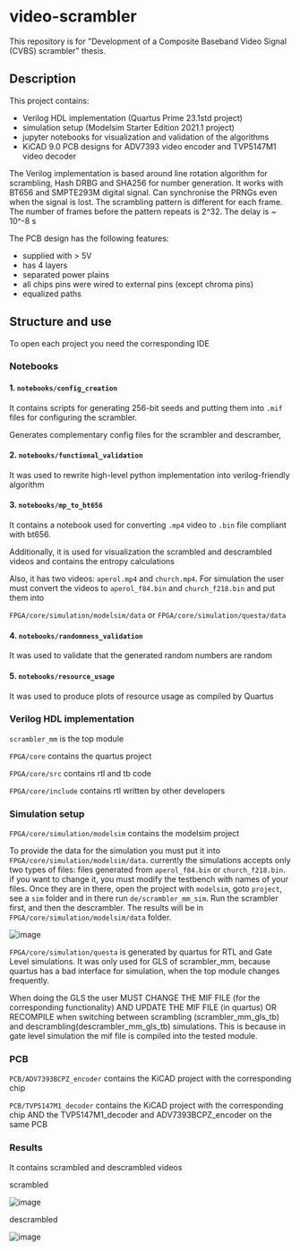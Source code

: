 # video-scrambler
This repository is for "Development of a Composite Baseband Video Signal (CVBS) scrambler" thesis.

## Description

This project contains:
 - Verilog HDL implementation (Quartus Prime 23.1std project) 
 - simulation setup (Modelsim Starter Edition 2021.1 project)
 - jupyter notebooks for visualization and validation of the algorithms
 - KiCAD 9.0 PCB designs for ADV7393 video encoder and TVP5147M1 video decoder

The Verilog implementation is based around line rotation algorithm for scrambling, 
Hash DRBG and SHA256 for number generation. 
It works with BT656 and SMPTE293M digital signal. 
Can synchronise the PRNGs even when the signal is lost. 
The scrambling pattern is different for each frame.
The number of frames before the pattern repeats is 2^32.
The delay is ~ 10^-8 s

The PCB design has the following features:
 - supplied with \> 5V
 - has 4 layers
 - separated power plains
 - all chips pins were wired to external pins (except chroma pins)
 - equalized paths

## Structure and  use
To open each project you need the corresponding IDE
### Notebooks
#### 1. `notebooks/config_creation`

It contains scripts for generating 256-bit seeds and putting them into `.mif` files for configuring the scrambler.

Generates complementary config files for the scrambler and descramber,
#### 2. `notebooks/functional_validation`
It was used to rewrite high-level python implementation
into verilog-friendly algorithm
#### 3. `notebooks/mp_to_bt656`

It contains a notebook used for converting `.mp4` video to `.bin` file compliant with bt656.

Additionally, it is used for visualization the scrambled and descrambled videos and contains the entropy calculations

Also, it has two videos: `aperol.mp4` and `church.mp4`. 
For simulation the user must convert the videos to
`aperol_f84.bin` and `church_f218.bin` and put them into

`FPGA/core/simulation/modelsim/data` or `FPGA/core/simulation/questa/data`

#### 4. `notebooks/randomness_validation`
It was used to validate that the generated random numbers are random
#### 5. `notebooks/resource_usage`
It was used to produce plots of resource usage as compiled by Quartus

### Verilog HDL implementation

`scrambler_mm` is the top module

`FPGA/core` contains the quartus project

`FPGA/core/src` contains rtl and tb code

`FPGA/core/include` contains rtl written by other developers


### Simulation setup

`FPGA/core/simulation/modelsim` contains the modelsim project

To provide the data for the simulation 
you must put it into `FPGA/core/simulation/modelsim/data`.
currently the simulations accepts only two types of files: files generated from `aperol_f84.bin` or `church_f218.bin`.
if you want to change it, you must modify the testbench with names of your files.
Once they are in there, open the project with `modelsim`, goto `project`, see a `sim` folder and in there run
`de/scrambler_mm_sim`. Run the scrambler first, and then the descrambler.
The results will be in `FPGA/core/simulation/modelsim/data` folder.

![image](https://github.com/user-attachments/assets/026f09eb-59fa-444a-8c70-122d52fcf39a)

`FPGA/core/simulation/questa` is generated by quartus for RTL and Gate Level simulations. 
It was only used for GLS of scrambler_mm, because quartus has a bad interface for simulation, 
when the top module changes frequently.

When doing the GLS the user MUST CHANGE THE MIF FILE (for the corresponding functionality) 
AND UPDATE THE MIF FILE (in quartus) OR RECOMPILE when switching 
between scrambling (scrambler_mm_gls_tb) 
and descrambling(descrambler_mm_gls_tb) simulations. 
This is because in gate level simulation the mif file is compiled into the tested module.



### PCB
`PCB/ADV7393BCPZ_encoder` contains the KiCAD project with the corresponding chip

`PCB/TVP5147M1_decoder` contains the KiCAD project with the corresponding chip 
AND the TVP5147M1_decoder and ADV7393BCPZ_encoder on the same PCB

### Results
It contains scrambled and descrambled videos

scrambled

![image](https://github.com/user-attachments/assets/fcfc562c-c7bb-4e7e-b7c9-503ee8ec70b1)

descrambled

![image](https://github.com/user-attachments/assets/bda4f0c1-a50d-4685-81f9-ab84a063786a)



